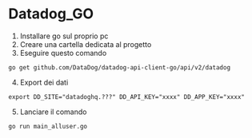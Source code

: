 # Datadog_GO

1. Installare go sul proprio pc
2. Creare una cartella dedicata al progetto
3. Eseguire questo comando
```
go get github.com/DataDog/datadog-api-client-go/api/v2/datadog
```

4. Export dei dati
```   
export DD_SITE="datadoghq.???" DD_API_KEY="xxxx" DD_APP_KEY="xxxx"
```

5. Lanciare il comando
```
go run main_alluser.go
```
